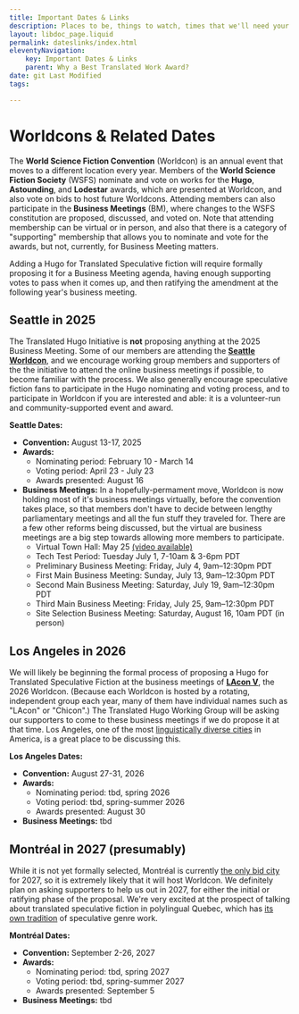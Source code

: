 ```yaml
---
title: Important Dates & Links
description: Places to be, things to watch, times that we'll need your support
layout: libdoc_page.liquid
permalink: dateslinks/index.html
eleventyNavigation:
    key: Important Dates & Links
    parent: Why a Best Translated Work Award?
date: git Last Modified
tags:

---
```


# Worldcons & Related Dates
The **World Science Fiction Convention** (Worldcon) is an annual event that moves to a different location every year. Members of the **World Science Fiction Society** (WSFS) nominate and vote on works for the **Hugo**, **Astounding**, and **Lodestar** awards, which are presented at Worldcon, and also vote on bids to host future Worldcons. Attending members can also participate in the **Business Meetings** (BM), where changes to the WSFS constitution are proposed, discussed, and voted on. Note that attending membership can be virtual or in person, and also that there is a category of "supporting" membership that allows you to nominate and vote for the awards, but not, currently, for Business Meeting matters.

Adding a Hugo for Translated Speculative fiction will require formally proposing it for a Business Meeting agenda, having enough supporting votes to pass when it comes up, and then ratifying the amendment at the following year's business meeting.

## Seattle in 2025
The Translated Hugo Initiative is **not** proposing anything at the 2025 Business Meeting. Some of our members are attending the [**Seattle Worldcon**](https://seattlein2025.org/), and we encourage working group members and supporters of the the initiative to attend the online business meetings if possible, to become familiar with the process. We also generally encourage speculative fiction fans to participate in the Hugo nominating and voting process, and to participate in Worldcon if you are interested and able: it is a volunteer-run and community-supported event and award.

**Seattle Dates:**
* **Convention:** August 13-17, 2025
* **Awards:**
    * Nominating period: February 10 - March 14
    * Voting period: April 23 - July 23
    * Awards presented: August 16
* **Business Meetings:** In a hopefully-permament move, Worldcon is now holding most of it's business meetings virtually, before the convention takes place, so that members don't have to decide between lengthy parliamentary meetings and all the fun stuff they traveled for. There are a few other reforms being discussed, but the virtual are business meetings are a big step towards allowing more members to participate.
    * Virtual Town Hall: May 25 [(video available)](https://youtu.be/CQ9QA-yBaYo?si=gMG7J0LN7B6li2kE)
    * Tech Test Period: Tuesday July 1, 7-10am & 3-6pm PDT
    * Preliminary Business Meeting: Friday, July 4, 9am–12:30pm PDT
    * First Main Business Meeting: Sunday, July 13, 9am–12:30pm PDT
    * Second Main Business Meeting: Saturday, July 19, 9am–12:30pm PDT
    * Third Main Business Meeting: Friday, July 25, 9am–12:30pm PDT
    * Site Selection Business Meeting: Saturday, August 16, 10am PDT (in person)
 
## Los Angeles in 2026
We will likely be beginning the formal process of proposing a Hugo for Translated Speculative Fiction at the business meetings of [**LAcon V**](https://www.lacon.org/), the 2026 Worldcon. (Because each Worldcon is hosted by a rotating, independent group each year, many of them have individual names such as "LAcon" or "Chicon".) The Translated Hugo Working Group will be asking our supporters to come to these business meetings if we do propose it at that time. Los Angeles, one of the most [linguistically diverse cities](https://strommeninc.com/how-many-languages-are-spoken-in-los-angeles/) in America, is a great place to be discussing this.

**Los Angeles Dates:**
* **Convention:** August 27-31, 2026
* **Awards:**
    * Nominating period: tbd, spring 2026
    * Voting period: tbd, spring-summer 2026
    * Awards presented: August 30
* **Business Meetings:** tbd

## Montréal in 2027 (presumably)
While it is not yet formally selected, Montréal is currently [the only bid city](https://bid.montreal2027.ca/en-ca/) for 2027, so it is extremely likely that it will host Worldcon. We definitely plan on asking supporters to help us out in 2027, for either the initial or ratifying phase of the proposal. We're very excited at the prospect of talking about translated speculative fiction in polylingual Quebec, which has [its own tradition](https://wordswithoutborders.org/read/article/2024-02/thriving-on-indiscipline-an-introduction-to-quebecs-science-fiction-and-fantasy-scene-hannah-allen-shim/) of speculative genre work.

**Montréal Dates:**
* **Convention:** September 2-26, 2027
* **Awards:**
    * Nominating period: tbd, spring 2027
    * Voting period: tbd, spring-summer 2027
    * Awards presented: September 5
* **Business Meetings:** tbd
